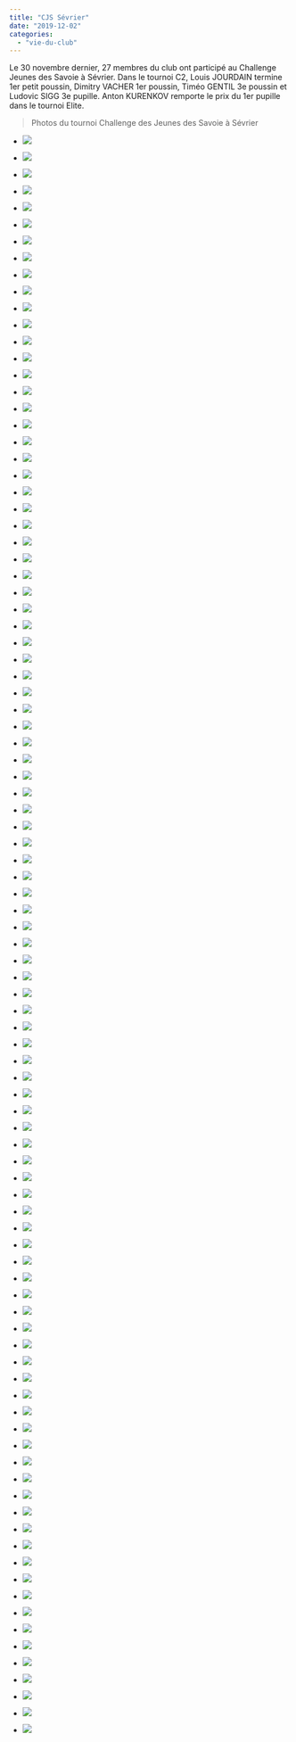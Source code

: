 ```yaml
---
title: "CJS Sévrier"
date: "2019-12-02"
categories: 
  - "vie-du-club"
---
```


Le 30 novembre dernier, 27 membres du club ont participé au Challenge Jeunes des Savoie à Sévrier. Dans le tournoi C2, Louis JOURDAIN termine 1er petit poussin, Dimitry VACHER 1er poussin, Timéo GENTIL 3e poussin et Ludovic SIGG 3e pupille. Anton KURENKOV remporte le prix du 1er pupille dans le tournoi Elite.

>   
> Photos du tournoi Challenge des Jeunes des Savoie à Sévrier

- ![](/wordpress-uploads/2019/12/IMG_20191130_142605-1024x578.jpg)
    
- ![](/wordpress-uploads/2019/12/IMG_20191130_142614-1024x578.jpg)
    
- ![](/wordpress-uploads/2019/12/IMG_20191130_142626-1024x578.jpg)
    
- ![](/wordpress-uploads/2019/12/IMG_20191130_142634-1024x578.jpg)
    
- ![](/wordpress-uploads/2019/12/IMG_20191130_142641-1024x578.jpg)
    
- ![](/wordpress-uploads/2019/12/IMG_20191130_142655-1024x578.jpg)
    
- ![](/wordpress-uploads/2019/12/IMG_20191130_142700-1024x578.jpg)
    
- ![](/wordpress-uploads/2019/12/IMG_20191130_142704-1024x578.jpg)
    
- ![](/wordpress-uploads/2019/12/IMG_20191130_142708-1024x578.jpg)
    
- ![](/wordpress-uploads/2019/12/IMG_20191130_142719-1024x578.jpg)
    
- ![](/wordpress-uploads/2019/12/IMG_20191130_142725-1024x578.jpg)
    
- ![](/wordpress-uploads/2019/12/IMG_20191130_142733-1024x578.jpg)
    
- ![](/wordpress-uploads/2019/12/IMG_20191130_142737-1024x578.jpg)
    
- ![](/wordpress-uploads/2019/12/IMG_20191130_142751-1024x578.jpg)
    
- ![](/wordpress-uploads/2019/12/IMG_20191130_142759-1024x578.jpg)
    
- ![](/wordpress-uploads/2019/12/IMG_20191130_142803-1024x578.jpg)
    
- ![](/wordpress-uploads/2019/12/IMG_20191130_142814-1024x578.jpg)
    
- ![](/wordpress-uploads/2019/12/IMG_20191130_142818-1024x578.jpg)
    
- ![](/wordpress-uploads/2019/12/IMG_20191130_142827-1024x578.jpg)
    
- ![](/wordpress-uploads/2019/12/IMG_20191130_142836-1024x578.jpg)
    
- ![](/wordpress-uploads/2019/12/IMG_20191130_150122-1024x578.jpg)
    
- ![](/wordpress-uploads/2019/12/IMG_20191130_150129-1024x578.jpg)
    
- ![](/wordpress-uploads/2019/12/IMG_20191130_150139-1024x578.jpg)
    
- ![](/wordpress-uploads/2019/12/IMG_20191130_150145-1024x578.jpg)
    
- ![](/wordpress-uploads/2019/12/IMG_20191130_150202-1024x578.jpg)
    
- ![](/wordpress-uploads/2019/12/IMG_20191130_150212-1024x578.jpg)
    
- ![](/wordpress-uploads/2019/12/IMG_20191130_150222-1024x578.jpg)
    
- ![](/wordpress-uploads/2019/12/IMG_20191130_150227-1024x578.jpg)
    
- ![](/wordpress-uploads/2019/12/IMG_20191130_150344-1024x578.jpg)
    
- ![](/wordpress-uploads/2019/12/IMG_20191130_150350-1024x578.jpg)
    
- ![](/wordpress-uploads/2019/12/IMG_20191130_150353-1024x578.jpg)
    
- ![](/wordpress-uploads/2019/12/IMG_20191130_150357-1024x578.jpg)
    
- ![](/wordpress-uploads/2019/12/IMG_20191130_150427-1024x578.jpg)
    
- ![](/wordpress-uploads/2019/12/IMG_20191130_150439-1024x578.jpg)
    
- ![](/wordpress-uploads/2019/12/IMG_20191130_150447-1024x578.jpg)
    
- ![](/wordpress-uploads/2019/12/IMG_20191130_150459-1024x578.jpg)
    
- ![](/wordpress-uploads/2019/12/IMG_20191130_150503-1024x578.jpg)
    
- ![](/wordpress-uploads/2019/12/IMG_20191130_154402-1024x578.jpg)
    
- ![](/wordpress-uploads/2019/12/IMG_20191130_154408-1024x578.jpg)
    
- ![](/wordpress-uploads/2019/12/IMG_20191130_154419-1024x578.jpg)
    
- ![](/wordpress-uploads/2019/12/IMG_20191130_154432-1024x578.jpg)
    
- ![](/wordpress-uploads/2019/12/IMG_20191130_154439-1024x578.jpg)
    
- ![](/wordpress-uploads/2019/12/IMG_20191130_154451-1024x578.jpg)
    
- ![](/wordpress-uploads/2019/12/IMG_20191130_154456-1024x578.jpg)
    
- ![](/wordpress-uploads/2019/12/IMG_20191130_154507-1024x578.jpg)
    
- ![](/wordpress-uploads/2019/12/IMG_20191130_154522-1024x578.jpg)
    
- ![](/wordpress-uploads/2019/12/IMG_20191130_154529-1024x578.jpg)
    
- ![](/wordpress-uploads/2019/12/IMG_20191130_154538-1024x578.jpg)
    
- ![](/wordpress-uploads/2019/12/IMG_20191130_154548-1024x578.jpg)
    
- ![](/wordpress-uploads/2019/12/IMG_20191130_154553-1024x578.jpg)
    
- ![](/wordpress-uploads/2019/12/IMG_20191130_154557-1024x578.jpg)
    
- ![](/wordpress-uploads/2019/12/IMG_20191130_154602-1024x578.jpg)
    
- ![](/wordpress-uploads/2019/12/IMG_20191130_154608-1024x578.jpg)
    
- ![](/wordpress-uploads/2019/12/IMG_20191130_154614-1024x578.jpg)
    
- ![](/wordpress-uploads/2019/12/IMG_20191130_154615-1024x578.jpg)
    
- ![](/wordpress-uploads/2019/12/IMG_20191130_154616-1024x578.jpg)
    
- ![](/wordpress-uploads/2019/12/IMG_20191130_154621-1024x578.jpg)
    
- ![](/wordpress-uploads/2019/12/IMG_20191130_154635-1024x578.jpg)
    
- ![](/wordpress-uploads/2019/12/IMG_20191130_154646-1024x578.jpg)
    
- ![](/wordpress-uploads/2019/12/IMG_20191130_154649-1024x578.jpg)
    
- ![](/wordpress-uploads/2019/12/IMG_20191130_161739-1024x578.jpg)
    
- ![](/wordpress-uploads/2019/12/IMG_20191130_162037-1024x578.jpg)
    
- ![](/wordpress-uploads/2019/12/IMG_20191130_162103-1024x578.jpg)
    
- ![](/wordpress-uploads/2019/12/IMG_20191130_162110-1024x578.jpg)
    
- ![](/wordpress-uploads/2019/12/IMG_20191130_162124-1024x578.jpg)
    
- ![](/wordpress-uploads/2019/12/IMG_20191130_162221-1024x578.jpg)
    
- ![](/wordpress-uploads/2019/12/IMG_20191130_162230-1024x578.jpg)
    
- ![](/wordpress-uploads/2019/12/IMG_20191130_162246-1024x578.jpg)
    
- ![](/wordpress-uploads/2019/12/IMG_20191130_162301-1024x578.jpg)
    
- ![](/wordpress-uploads/2019/12/IMG_20191130_162331-1024x578.jpg)
    
- ![](/wordpress-uploads/2019/12/IMG_20191130_162335-1024x578.jpg)
    
- ![](/wordpress-uploads/2019/12/IMG_20191130_162453-1024x578.jpg)
    
- ![](/wordpress-uploads/2019/12/IMG_20191130_162502-1024x578.jpg)
    
- ![](/wordpress-uploads/2019/12/IMG_20191130_162512-1024x578.jpg)
    
- ![](/wordpress-uploads/2019/12/IMG_20191130_162513-1024x578.jpg)
    
- ![](/wordpress-uploads/2019/12/IMG_20191130_162523-1024x578.jpg)
    
- ![](/wordpress-uploads/2019/12/IMG_20191130_162528-1024x578.jpg)
    
- ![](/wordpress-uploads/2019/12/IMG_20191130_165837-1024x578.jpg)
    
- ![](/wordpress-uploads/2019/12/IMG_20191130_165853-1024x578.jpg)
    
- ![](/wordpress-uploads/2019/12/IMG_20191130_165910-1024x578.jpg)
    
- ![](/wordpress-uploads/2019/12/IMG_20191130_165918-1024x578.jpg)
    
- ![](/wordpress-uploads/2019/12/IMG_20191130_165929-1024x578.jpg)
    
- ![](/wordpress-uploads/2019/12/IMG_20191130_165937-1024x578.jpg)
    
- ![](/wordpress-uploads/2019/12/IMG_20191130_173735-1024x578.jpg)
    
- ![](/wordpress-uploads/2019/12/IMG_20191130_173742-1024x578.jpg)
    
- ![](/wordpress-uploads/2019/12/IMG_20191130_175020-1024x578.jpg)
    
- ![](/wordpress-uploads/2019/12/IMG_20191130_175026-1024x578.jpg)
    
- ![](/wordpress-uploads/2019/12/IMG_20191130_175037-1024x578.jpg)
    
- ![](/wordpress-uploads/2019/12/IMG_20191130_182341-578x1024.jpg)
    
- ![](/wordpress-uploads/2019/12/IMG_20191130_182342-578x1024.jpg)
    
- ![](/wordpress-uploads/2019/12/IMG_20191130_182441-578x1024.jpg)
    
- ![](/wordpress-uploads/2019/12/IMG_20191130_182455-578x1024.jpg)
    
- ![](/wordpress-uploads/2019/12/IMG_20191130_182519-578x1024.jpg)
    
- ![](/wordpress-uploads/2019/12/IMG_20191130_182525-578x1024.jpg)
    
- ![](/wordpress-uploads/2019/12/IMG_20191130_183020-578x1024.jpg)
    
- ![](/wordpress-uploads/2019/12/IMG_20191130_183020_1-578x1024.jpg)
